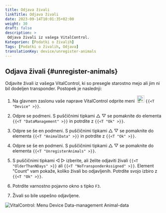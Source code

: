 ```yaml
---
title: Odjava živali
linkTitle: Odjava živali
date: 2023-09-14T10:01:35+02:00
weight: 30
draft: false
description: >
 Odjava živali iz vašega VitalControl.
Kategorien: [Podatki o živalih]
Tags: [Podatki o živalih, Odjava]
translationKey: device/unregister-animals
---
```

## Odjava živali {#unregister-animals}

Odjavite živali iz vašega VitalControl, ki so presegle starostno mejo ali jim ni bil dodeljen transponder. Postopek je naslednji:

1. Na glavnem zaslonu vaše naprave VitalControl odprite meni &nbsp;<img src="/icons/device.svg" width="23" align="bottom" alt="Device" /> `{{<T "Device" >}}`.

2. Odpre se podmeni. S puščičnimi tipkami △ ▽ se pomaknite do elementa `{{<T "DataManagement" >}}` in potrdite z `{{<T "Ok" >}}`.

3. Odpre se še en podmeni. S puščičnimi tipkami △ ▽ se pomaknite do elementa `{{<T "AnimalData" >}}` in potrdite z `{{<T "Ok" >}}`. 

4. Odpre se še en podmeni. S puščičnimi tipkami △ ▽ se pomaknite do elementa `{{<T "UnregisterAnimals" >}}`.

5. S puščičnimi tipkami ◁ ▷ izberite, ali želite odjaviti živali `{{<T "OlderThanNDays" >}}` ali `{{<T "NoTransponderAssigned" >}}`. Element "Count" vam pokaže, koliko živali bo odjavljenih. Potrdite svojo izbiro z `{{<T "Ok" >}}`.

6. Potrdite varnostno pojavno okno s tipko `F3`. 

7. Živali so bile uspešno odjavljene.

![VitalControl: Menu Device Data-management Animal-data](../images/unregister.png "Unregister")

